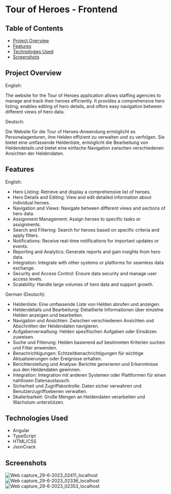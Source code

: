 # Tour of Heroes - Frontend


## Table of Contents

- [Project Overview](#project-overview)
- [Features](#features)
- [Technologies Used](#technologies-used)
- [Screenshots](#screenshots)

## Project Overview

English:

The website for the Tour of Heroes application allows staffing agencies to manage and track their heroes efficiently. It provides a comprehensive hero listing, enables editing of hero details, and offers easy navigation between different views of hero data.

Deutsch:

Die Website für die Tour of Heroes-Anwendung ermöglicht es Personalagenturen, ihre Helden effizient zu verwalten und zu verfolgen. Sie bietet eine umfassende Heldenliste, ermöglicht die Bearbeitung von Heldendetails und bietet eine einfache Navigation zwischen verschiedenen Ansichten der Heldendaten.

## Features

English:

- Hero Listing: Retrieve and display a comprehensive list of heroes.
- Hero Details and Editing: View and edit detailed information about individual heroes.
- Navigation and Views: Navigate between different views and sections of hero data.
- Assignment Management: Assign heroes to specific tasks or assignments.
- Search and Filtering: Search for heroes based on specific criteria and apply filters.
- Notifications: Receive real-time notifications for important updates or events.
- Reporting and Analytics: Generate reports and gain insights from hero data.
- Integration: Integrate with other systems or platforms for seamless data exchange.
- Security and Access Control: Ensure data security and manage user access levels.
- Scalability: Handle large volumes of hero data and support growth.

German (Deutsch):

- Heldenliste: Eine umfassende Liste von Helden abrufen und anzeigen.
- Heldendetails und Bearbeitung: Detaillierte Informationen über einzelne Helden anzeigen und bearbeiten.
- Navigation und Ansichten: Zwischen verschiedenen Ansichten und Abschnitten der Heldendaten navigieren.
- Aufgabenverwaltung: Helden spezifischen Aufgaben oder Einsätzen zuweisen.
- Suche und Filterung: Helden basierend auf bestimmten Kriterien suchen und Filter anwenden.
- Benachrichtigungen: Echtzeitbenachrichtigungen für wichtige Aktualisierungen oder Ereignisse erhalten.
- Berichterstellung und Analyse: Berichte generieren und Erkenntnisse aus den Heldendaten gewinnen.
- Integration: Integration mit anderen Systemen oder Plattformen für einen nahtlosen Datenaustausch.
- Sicherheit und Zugriffskontrolle: Daten sicher verwahren und Benutzerzugriffsebenen verwalten.
- Skalierbarkeit: Große Mengen an Heldendaten verarbeiten und Wachstum unterstützen.

## Technologies Used

- Angular
- TypeScript
- HTML/CSS
- JsonCrack

## Screenshots

![Web capture_29-6-2023_02411_localhost](https://github.com/KOTTG4/Heroes-Frontend/assets/116221777/f4bf0f4e-95f3-45b3-87f6-af865365696a)
![Web capture_29-6-2023_02336_localhost](https://github.com/KOTTG4/Heroes-Frontend/assets/116221777/f6269243-3d4e-4093-96d9-9d31ebcf5969)
![Web capture_29-6-2023_02353_localhost](https://github.com/KOTTG4/Heroes-Frontend/assets/116221777/ea186a79-8b4f-454c-9068-8ee28abd3ad8)




